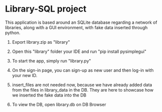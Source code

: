 # Library-SQL project
This application is based around an SQLite database regarding a network of libraries, along with a GUI environment, with fake data inserted through python.

1) Export library.zip as "library"

2) Open this "library" folder your IDE and run "pip install pysimplegui"

3) To start the app, simply run "library.py"

4) On the sign-in page, you can sign-up as new user and then log-in with your new ID.

5) insert_files are not needed now, because we have already added data from the files in library_data in the DB. They are here to showcase how we inserted the fake data into the DB

6) To view the DB, open library.db on DB Browser
